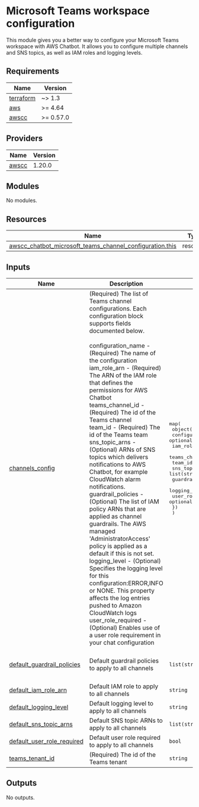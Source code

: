 # Microsoft Teams workspace configuration

This module gives you a better way to configure your Microsoft Teams workspace with AWS Chatbot. It allows you to configure multiple channels and SNS topics, as well as IAM roles and logging levels.

<!-- BEGINNING OF PRE-COMMIT-TERRAFORM DOCS HOOK -->
## Requirements

| Name                                                                      | Version   |
| ------------------------------------------------------------------------- | --------- |
| <a name="requirement_terraform"></a> [terraform](#requirement\_terraform) | ~> 1.3    |
| <a name="requirement_aws"></a> [aws](#requirement\_aws)                   | >= 4.64   |
| <a name="requirement_awscc"></a> [awscc](#requirement\_awscc)             | >= 0.57.0 |

## Providers

| Name                                                    | Version |
| ------------------------------------------------------- | ------- |
| <a name="provider_awscc"></a> [awscc](#provider\_awscc) | 1.20.0  |

## Modules

No modules.

## Resources

| Name                                                                                                                                                                                    | Type     |
| --------------------------------------------------------------------------------------------------------------------------------------------------------------------------------------- | -------- |
| [awscc_chatbot_microsoft_teams_channel_configuration.this](https://registry.terraform.io/providers/hashicorp/awscc/latest/docs/resources/chatbot_microsoft_teams_channel_configuration) | resource |

## Inputs

| Name                                                                                                                   | Description                                                                                                                                                                                                                                                                                                                                                                                                                                                                                                                                                                                                                                                                                                                                                                                                                                                                                                                                                                                                                                                                           | Type                                                                                                                                                                                                                                                                                                                                                                                                                           | Default                                                           | Required |
| ---------------------------------------------------------------------------------------------------------------------- | ------------------------------------------------------------------------------------------------------------------------------------------------------------------------------------------------------------------------------------------------------------------------------------------------------------------------------------------------------------------------------------------------------------------------------------------------------------------------------------------------------------------------------------------------------------------------------------------------------------------------------------------------------------------------------------------------------------------------------------------------------------------------------------------------------------------------------------------------------------------------------------------------------------------------------------------------------------------------------------------------------------------------------------------------------------------------------------- | ------------------------------------------------------------------------------------------------------------------------------------------------------------------------------------------------------------------------------------------------------------------------------------------------------------------------------------------------------------------------------------------------------------------------------ | ----------------------------------------------------------------- | :------: |
| <a name="input_channels_config"></a> [channels\_config](#input\_channels\_config)                                      | (Required) The list of Teams channel configurations. Each configuration block supports fields documented below.<br/><br/>    configuration\_name - (Required) The name of the configuration<br/>    iam\_role\_arn - (Required) The ARN of the IAM role that defines the permissions for AWS Chatbot<br/>    teams\_channel\_id - (Required) The id of the Teams channel<br/>    team\_id - (Required) The id of the Teams team<br/>    sns\_topic\_arns - (Optional) ARNs of SNS topics which delivers notifications to AWS Chatbot, for example CloudWatch alarm notifications.<br/>    guardrail\_policies - (Optional) The list of IAM policy ARNs that are applied as channel guardrails. The AWS managed 'AdministratorAccess' policy is applied as a default if this is not set.<br/>    logging\_level - (Optional) Specifies the logging level for this configuration:ERROR,INFO or NONE. This property affects the log entries pushed to Amazon CloudWatch logs<br/>    user\_role\_required - (Optional) Enables use of a user role requirement in your chat configuration | <pre>map(<br/>    object({<br/>      configuration_name = optional(string)<br/>      iam_role_arn       = optional(string)<br/>      teams_channel_id   = string<br/>      team_id           = string<br/>      sns_topic_arns     = list(string)<br/>      guardrail_policies = optional(list(string))<br/>      logging_level      = optional(string)<br/>      user_role_required = optional(bool)<br/>    })<br/>  )</pre> | n/a                                                               |   yes    |
| <a name="input_default_guardrail_policies"></a> [default\_guardrail\_policies](#input\_default\_guardrail\_policies)   | Default guardrail policies to apply to all channels                                                                                                                                                                                                                                                                                                                                                                                                                                                                                                                                                                                                                                                                                                                                                                                                                                                                                                                                                                                                                                   | `list(string)`                                                                                                                                                                                                                                                                                                                                                                                                                 | <pre>[<br/>  "arn:aws:iam::aws:policy/ReadOnlyAccess"<br/>]</pre> |    no    |
| <a name="input_default_iam_role_arn"></a> [default\_iam\_role\_arn](#input\_default\_iam\_role\_arn)                   | Default IAM role to apply to all channels                                                                                                                                                                                                                                                                                                                                                                                                                                                                                                                                                                                                                                                                                                                                                                                                                                                                                                                                                                                                                                             | `string`                                                                                                                                                                                                                                                                                                                                                                                                                       | `""`                                                              |    no    |
| <a name="input_default_logging_level"></a> [default\_logging\_level](#input\_default\_logging\_level)                  | Default logging level to apply to all channels                                                                                                                                                                                                                                                                                                                                                                                                                                                                                                                                                                                                                                                                                                                                                                                                                                                                                                                                                                                                                                        | `string`                                                                                                                                                                                                                                                                                                                                                                                                                       | `"NONE"`                                                          |    no    |
| <a name="input_default_sns_topic_arns"></a> [default\_sns\_topic\_arns](#input\_default\_sns\_topic\_arns)             | Default SNS topic ARNs to apply to all channels                                                                                                                                                                                                                                                                                                                                                                                                                                                                                                                                                                                                                                                                                                                                                                                                                                                                                                                                                                                                                                       | `list(string)`                                                                                                                                                                                                                                                                                                                                                                                                                 | `[]`                                                              |    no    |
| <a name="input_default_user_role_required"></a> [default\_user\_role\_required](#input\_default\_user\_role\_required) | Default user role required to apply to all channels                                                                                                                                                                                                                                                                                                                                                                                                                                                                                                                                                                                                                                                                                                                                                                                                                                                                                                                                                                                                                                   | `bool`                                                                                                                                                                                                                                                                                                                                                                                                                         | `false`                                                           |    no    |
| <a name="input_teams_tenant_id"></a> [teams\_tenant\_id](#input\_teams\_tenant\_id)                                    | (Required) The id of the Teams tenant                                                                                                                                                                                                                                                                                                                                                                                                                                                                                                                                                                                                                                                                                                                                                                                                                                                                                                                                                                                                                                                 | `string`                                                                                                                                                                                                                                                                                                                                                                                                                       | n/a                                                               |   yes    |

## Outputs

No outputs.
<!-- END OF PRE-COMMIT-TERRAFORM DOCS HOOK -->

